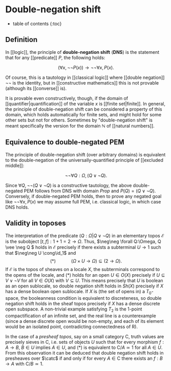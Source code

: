 # Double-negation shift

* table of contents
{:toc}

## Definition

In [[logic]], the principle of **double-negation shift** (**DNS**) is the statement that for any [[predicate]] $P$, the following holds:

$$ (\forall x, \neg\neg P(x)) \to \neg\neg\forall x, P(x). $$

Of course, this is a tautology in [[classical logic]] where [[double negation]] $\neg\neg$ is the identity, but in [[constructive mathematics]] this is not provable (although its [[converse]] is).

It is provable even constructively, though, if the domain of [[quantifier|quantification]] of the variable $x$ is [[finite set|finite]].  In general, the principle of double-negation shift can be considered a property of this domain, which holds automatically for finite sets, and might hold for some other sets but not for others.  Sometimes by "double-negation shift" is meant specifically the version for the domain $\mathbb{N}$ of [[natural numbers]].

## Equivalence to double-negated PEM

The principle of double-negation shift (over arbitrary domains) is equivalent to the double-negation of the universally-quantified principle of [[excluded middle]]:

$$\neg\neg \forall Q:\Omega, (Q \vee \neg Q). $$

Since $\forall Q, \neg\neg(Q \vee \neg Q)$ is a constructive tautology, the above double-negated PEM follows from DNS with domain $Prop$ and $P(Q) = (Q\vee\neg Q)$.  Conversely, if double-negated PEM holds, then to prove any negated goal like $\neg\neg\forall x, P(x)$ we may assume full PEM, i.e. classical logic, in which case DNS holds.

## Validity in toposes

The interpretation of the predicate $(Q : \Omega | Q\vee\neg Q)$ in an elementary topos $\mathcal{E}$ is the subobject $[t,f] : 1+1=2\to\Omega$. Thus, $\neg\neg \forall Q:\Omega, Q \vee \neg Q $ holds in $\mathcal{E}$ precisely if there exists a subterminal $U\to 1$ such that $\neg\neg U \cong\id_1$ and 
$$(*) \qquad\quad (\Omega\times U\to\Omega)\subseteq(2\to\Omega).$$ 
If $\mathcal{E}$ is the topos of sheaves on a locale $X$, the subterminals correspond to the opens of the locale, and $(*)$ holds for an open $U\in O(X)$ precisely if $U\subseteq V\vee\neg V$ for all $V\in O(X)$ with $V\subseteq U$. This means precisely that $U$ is boolean as an open sublocale, so double negation shift holds in ${Sh}(X)$ precisely if $X$ has a dense boolean open sublocale. If $X$ is (the set of opens in) a $T_0$-space, the booleanness condition is equivalent to discreteness, so double negation shift holds in the sheaf topos precisely if $X$ has a dense discrete open subspace. A non-trivial example satisfying $T_2$ is the 1-point compactification of an infinite set, and the real line is a counterexample (since a dense discrete open would be non-empty, and each of its element would be an isolated point, contradicting connectedness of $\mathrm{R}$).

In the case of a *presheaf topos*, say on a small category $\mathrm{C}$, truth values are precisely sieves in $\mathrm{C}$, i.e. sets of objects $U$ such that for every morphism $f: A\to B$, $B\in U$ implies $A\in U$, and $(*)$ is equivalent to $\mathrm{C}/A\simeq 1$ for all $A\in U$. From this observation it can be deduced that double negation shift holds in presheaves over $\catc$ if and only if for every $A\in\mathrm{C}$ there exists an $f:B\to A$ with $\mathrm{C}/B\simeq 1$.